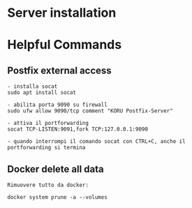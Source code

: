 # Server installation

# Helpful Commands

## Postfix external access

```
- installa socat
sudo apt install socat

- abilita porta 9090 su firewall
sudo ufw allow 9090/tcp comment "KORU Postfix-Server"

- attiva il portforwarding
socat TCP-LISTEN:9091,fork TCP:127.0.0.1:9090

- quando interrompi il comando socat con CTRL+C, anche il portforwarding si termina
```

## Docker delete all data

```
Rimuovere tutto da docker:

docker system prune -a --volumes
```
